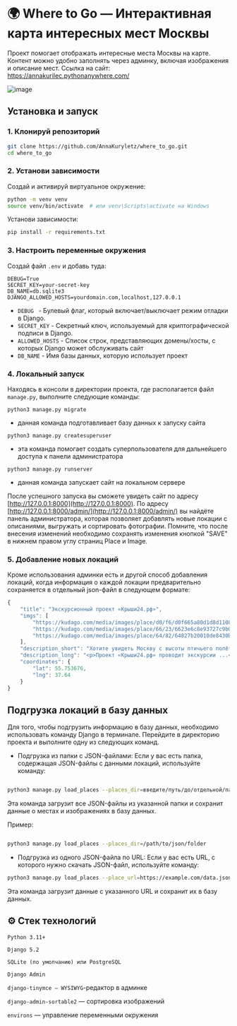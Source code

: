 # 🌍 Where to Go — Интерактивная карта интересных мест Москвы

Проект помогает отображать интересные места Москвы на карте. Контент можно удобно заполнять через админку, включая изображения и описание мест.
Ссылка на сайт: https://annakurilec.pythonanywhere.com/

![image](https://github.com/user-attachments/assets/0bbd45e0-c56f-4e96-813a-3e1d010320ff)


## Установка и запуск

### 1. Клонируй репозиторий

```bash
git clone https://github.com/AnnaKuryletz/where_to_go.git
cd where_to_go
```
### 2. Установи зависимости
Создай и активируй виртуальное окружение:

```bash
python -m venv venv
source venv/bin/activate  # или venv\Scripts\activate на Windows
```
Установи зависимости:

```bash
pip install -r requirements.txt
```
### 3. Настроить переменные окружения

Создай файл `.env` и добавь туда:
```dotenv
DEBUG=True
SECRET_KEY=your-secret-key
DB_NAME=db.sqlite3
DJANGO_ALLOWED_HOSTS=yourdomain.com,localhost,127.0.0.1
```
* `DEBUG ` - Булевый флаг, который включает/выключает режим отладки в Django.
* `SECRET_KEY` - Секретный ключ, используемый для криптографической подписи в Django.
* `ALLOWED_HOSTS` - Список строк, представляющих домены/хосты, с которых Django может обслуживать сайт
* `DB_NAME` -  Имя базы данных, которую использует проект


### 4. Локальный запуск

Находясь в консоли в директории проекта, где располагается файл `manage.py`, выполните следующие команды:

```
python3 manage.py migrate
```
- данная команда подготавливает базу данных к запуску сайта

```
python3 manage.py createsuperuser
```
- эта команда помогает создать суперпользователя для дальнейшего доступа к панели администратора

```
python3 manage.py runserver
```
- данная команда запускает сайт на локальном сервере

После успешного запуска вы сможете увидеть сайт по адресу [http://127.0.0.1:8000](http://127.0.0.1:8000).
По адресу [http://127.0.0.1:8000/admin/](http://127.0.0.1:8000/admin/) вы найдёте панель администратора, которая позволяет добавлять новые локации с описаниями, выгружать и сортировать фотографии. Помните, что после внесения изменений необходимо сохранять изменения кнопкой "SAVE" в нижнем правом углу страниц Place и Image.

### 5. Добавление новых локаций

Кроме использования админки есть и другой способ добавления локаций, когда информация о каждой локации предварительно сохраняется в отдельный json-файл в следующем формате:

```javascript
{
    "title": "Экскурсионный проект «Крыши24.рф»",
    "imgs": [
        "https://kudago.com/media/images/place/d0/f6/d0f665a80d1d8d110826ba797569df02.jpg",
        "https://kudago.com/media/images/place/66/23/6623e6c8e93727c9b0bb198972d9e9fa.jpg",
        "https://kudago.com/media/images/place/64/82/64827b20010de8430bfc4fb14e786c19.jpg",
    ],
    "description_short": "Хотите увидеть Москву с высоты птичьего полёта?",
    "description_long": "<p>Проект «Крыши24.рф» проводит экскурсии ...</p>",
    "coordinates": {
        "lat": 55.753676,
        "lng": 37.64
    }
}
```

## Подгрузка локаций в базу данных
  Для того, чтобы подгрузить информацию в базу данных, необходимо использовать команду Django в терминале. Перейдите в директорию проекта и выполните одну из следующих команд.

* Подгрузка из папки с JSON-файлами:
    Если у вас есть папка, содержащая JSON-файлы с данными локаций, используйте команду:

```bash

python3 manage.py load_places --places_dir=введите/путь/до/отдельной/папки/содержащей/исключительно/json-файлы/локаций
```
Эта команда загрузит все JSON-файлы из указанной папки и сохранит данные о местах и изображениях в базу данных.

Пример:
```bash

python3 manage.py load_places --places_dir=/path/to/json/folder
```
* Подгрузка из одного JSON-файла по URL:
  Если у вас есть URL, с которого нужно скачать JSON-файл, используйте команду:

```bash
python3 manage.py load_places --place_url=https://example.com/data.json
```
Эта команда загрузит данные с указанного URL и сохранит их в базу данных.
## ⚙️ Стек технологий
`Python 3.11+`

`Django 5.2`

`SQLite (по умолчанию) или PostgreSQL`

`Django Admin`

`django-tinymce — WYSIWYG`-редактор в админке

`django-admin-sortable2` — сортировка изображений

`environs` — управление переменными окружения

